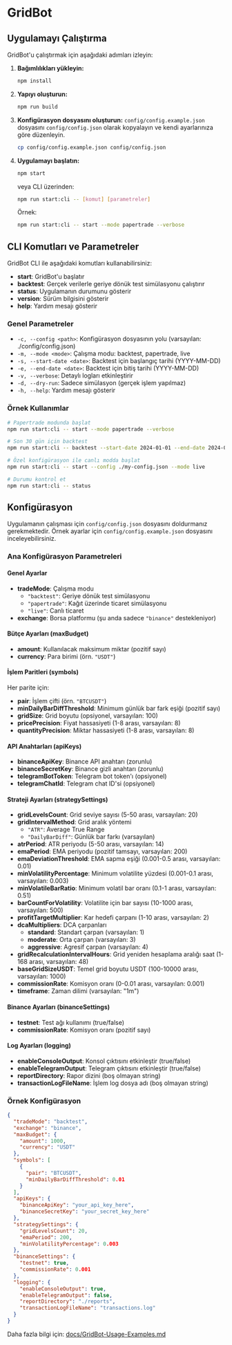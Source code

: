 # GridBot

## Uygulamayı Çalıştırma

GridBot'u çalıştırmak için aşağıdaki adımları izleyin:

1. **Bağımlılıkları yükleyin:**
   ```bash
   npm install
   ```
2. **Yapıyı oluşturun:**
   ```bash
   npm run build
   ```
3. **Konfigürasyon dosyasını oluşturun:**
   `config/config.example.json` dosyasını `config/config.json` olarak kopyalayın ve kendi ayarlarınıza göre düzenleyin.
   ```bash
   cp config/config.example.json config/config.json
   ```
4. **Uygulamayı başlatın:**
   ```bash
   npm start
   ```
   veya CLI üzerinden:
   ```bash
   npm run start:cli -- [komut] [parametreler]
   ```
   Örnek:
   ```bash
   npm run start:cli -- start --mode papertrade --verbose
   ```

## CLI Komutları ve Parametreler

GridBot CLI ile aşağıdaki komutları kullanabilirsiniz:

- **start**: GridBot'u başlatır
- **backtest**: Gerçek verilerle geriye dönük test simülasyonu çalıştırır
- **status**: Uygulamanın durumunu gösterir
- **version**: Sürüm bilgisini gösterir
- **help**: Yardım mesajı gösterir

### Genel Parametreler
- `-c, --config <path>`: Konfigürasyon dosyasının yolu (varsayılan: ./config/config.json)
- `-m, --mode <mode>`: Çalışma modu: backtest, papertrade, live
- `-s, --start-date <date>`: Backtest için başlangıç tarihi (YYYY-MM-DD)
- `-e, --end-date <date>`: Backtest için bitiş tarihi (YYYY-MM-DD)
- `-v, --verbose`: Detaylı logları etkinleştirir
- `-d, --dry-run`: Sadece simülasyon (gerçek işlem yapılmaz)
- `-h, --help`: Yardım mesajı gösterir

### Örnek Kullanımlar
```bash
# Papertrade modunda başlat
npm run start:cli -- start --mode papertrade --verbose

# Son 30 gün için backtest
npm run start:cli -- backtest --start-date 2024-01-01 --end-date 2024-01-31

# Özel konfigürasyon ile canlı modda başlat
npm run start:cli -- start --config ./my-config.json --mode live

# Durumu kontrol et
npm run start:cli -- status
```

## Konfigürasyon
Uygulamanın çalışması için `config/config.json` dosyasını doldurmanız gerekmektedir. Örnek ayarlar için `config/config.example.json` dosyasını inceleyebilirsiniz.

### Ana Konfigürasyon Parametreleri

#### Genel Ayarlar
- **tradeMode**: Çalışma modu
  - `"backtest"`: Geriye dönük test simülasyonu
  - `"papertrade"`: Kağıt üzerinde ticaret simülasyonu
  - `"live"`: Canlı ticaret
- **exchange**: Borsa platformu (şu anda sadece `"binance"` destekleniyor)

#### Bütçe Ayarları (maxBudget)
- **amount**: Kullanılacak maksimum miktar (pozitif sayı)
- **currency**: Para birimi (örn. `"USDT"`)

#### İşlem Paritleri (symbols)
Her parite için:
- **pair**: İşlem çifti (örn. `"BTCUSDT"`)
- **minDailyBarDiffThreshold**: Minimum günlük bar fark eşiği (pozitif sayı)
- **gridSize**: Grid boyutu (opsiyonel, varsayılan: 100)
- **pricePrecision**: Fiyat hassasiyeti (1-8 arası, varsayılan: 8)
- **quantityPrecision**: Miktar hassasiyeti (1-8 arası, varsayılan: 8)

#### API Anahtarları (apiKeys)
- **binanceApiKey**: Binance API anahtarı (zorunlu)
- **binanceSecretKey**: Binance gizli anahtarı (zorunlu)
- **telegramBotToken**: Telegram bot token'ı (opsiyonel)
- **telegramChatId**: Telegram chat ID'si (opsiyonel)

#### Strateji Ayarları (strategySettings)
- **gridLevelsCount**: Grid seviye sayısı (5-50 arası, varsayılan: 20)
- **gridIntervalMethod**: Grid aralık yöntemi
  - `"ATR"`: Average True Range
  - `"DailyBarDiff"`: Günlük bar farkı (varsayılan)
- **atrPeriod**: ATR periyodu (5-50 arası, varsayılan: 14)
- **emaPeriod**: EMA periyodu (pozitif tamsayı, varsayılan: 200)
- **emaDeviationThreshold**: EMA sapma eşiği (0.001-0.5 arası, varsayılan: 0.01)
- **minVolatilityPercentage**: Minimum volatilite yüzdesi (0.001-0.1 arası, varsayılan: 0.003)
- **minVolatileBarRatio**: Minimum volatil bar oranı (0.1-1 arası, varsayılan: 0.51)
- **barCountForVolatility**: Volatilite için bar sayısı (10-1000 arası, varsayılan: 500)
- **profitTargetMultiplier**: Kar hedefi çarpanı (1-10 arası, varsayılan: 2)
- **dcaMultipliers**: DCA çarpanları
  - **standard**: Standart çarpan (varsayılan: 1)
  - **moderate**: Orta çarpan (varsayılan: 3)
  - **aggressive**: Agresif çarpan (varsayılan: 4)
- **gridRecalculationIntervalHours**: Grid yeniden hesaplama aralığı saat (1-168 arası, varsayılan: 48)
- **baseGridSizeUSDT**: Temel grid boyutu USDT (100-10000 arası, varsayılan: 1000)
- **commissionRate**: Komisyon oranı (0-0.01 arası, varsayılan: 0.001)
- **timeframe**: Zaman dilimi (varsayılan: "1m")

#### Binance Ayarları (binanceSettings)
- **testnet**: Test ağı kullanımı (true/false)
- **commissionRate**: Komisyon oranı (pozitif sayı)

#### Log Ayarları (logging)
- **enableConsoleOutput**: Konsol çıktısını etkinleştir (true/false)
- **enableTelegramOutput**: Telegram çıktısını etkinleştir (true/false)
- **reportDirectory**: Rapor dizini (boş olmayan string)
- **transactionLogFileName**: İşlem log dosya adı (boş olmayan string)

### Örnek Konfigürasyon
```json
{
  "tradeMode": "backtest",
  "exchange": "binance",
  "maxBudget": {
    "amount": 1000,
    "currency": "USDT"
  },
  "symbols": [
    {
      "pair": "BTCUSDT",
      "minDailyBarDiffThreshold": 0.01
    }
  ],
  "apiKeys": {
    "binanceApiKey": "your_api_key_here",
    "binanceSecretKey": "your_secret_key_here"
  },
  "strategySettings": {
    "gridLevelsCount": 20,
    "emaPeriod": 200,
    "minVolatilityPercentage": 0.003
  },
  "binanceSettings": {
    "testnet": true,
    "commissionRate": 0.001
  },
  "logging": {
    "enableConsoleOutput": true,
    "enableTelegramOutput": false,
    "reportDirectory": "./reports",
    "transactionLogFileName": "transactions.log"
  }
}
```

Daha fazla bilgi için: [docs/GridBot-Usage-Examples.md](docs/GridBot-Usage-Examples.md)